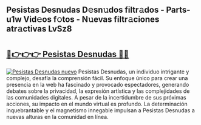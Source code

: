 ## Pesistas Desnudas D𝚎sn𝚞dos filtr𝚊dos - Parts-u1w Vid𝚎os f𝚘tos - N𝚞evas filtr𝚊ciones atr𝚊ctivas LvSz8

# <h2><a href="http://mbc3kpb.tromn.icu/?c=Pesistas+Desnudas">🔗👉👉👉 Pesistas Desnudas 🔗🔗</a></h2>

[![Pesistas Desnudas nuevo](https://i.imgur.com/pEAQMta.gif)](http://mbc3kpb.tromn.icu/?c=Pesistas+Desnudas)
Pesistas Desnudas, un individuo intrigante y complejo, desafía la comprensión fácil. Su enfoque único para crear una presencia en la web ha fascinado y provocado espectadores, generando debates sobre la privacidad, la expresión artística y las complejidades de las comunidades digitales. A pesar de la incertidumbre de sus próximas acciones, su impacto en el mundo virtual es profundo. La determinación inquebrantable y el magnetismo innegable impulsan a Pesistas Desnudas a nuevas alturas en la comunidad en línea.
